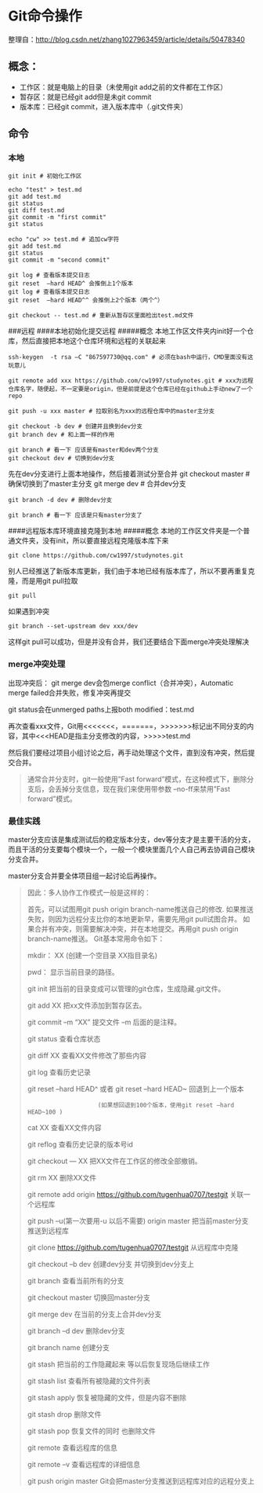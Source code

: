 # Git命令操作

整理自：http://blog.csdn.net/zhang1027963459/article/details/50478340

## 概念：
- 工作区：就是电脑上的目录（未使用git add之前的文件都在工作区）
- 暂存区：就是已经git add但是未git commit
- 版本库：已经git commit，进入版本库中（.git文件夹）

## 命令
### 本地
	git init # 初始化工作区

	echo "test" > test.md
	git add test.md
	git status
	git diff test.md
	git commit -m "first commit"
	git status

	echo "cw" >> test.md # 追加cw字符
	git add test.md
	git status
	git commit -m "second commit"

	git log # 查看版本提交日志
	git reset  –hard HEAD^ 会推倒上1个版本
	git log # 查看版本提交日志
	git reset  –hard HEAD^^ 会推倒上2个版本（两个^）

	git checkout -- test.md # 重新从暂存区里面检出test.md文件

###远程
####本地初始化提交远程
#####概念
本地工作区文件夹内init好一个仓库，然后直接把本地这个仓库环境和远程的关联起来

	ssh-keygen  -t rsa –C "867597730@qq.com" # 必须在bash中运行，CMD里面没有这玩意儿

	git remote add xxx https://github.com/cw1997/studynotes.git # xxx为远程仓库名字，随便起，不一定要是origin，但是前提是这个仓库已经在github上手动new了一个repo

	git push -u xxx master # 拉取别名为xxx的远程仓库中的master主分支

	git checkout -b dev # 创建并且换到dev分支
	git branch dev # 和上面一样的作用

	git branch # 看一下 应该是有master和dev两个分支
	git checkout dev # 切换到dev分支

先在dev分支进行上面本地操作，然后接着测试分至合并
	git checkout master # 确保切换到了master主分支
	git merge dev # 合并dev分支

	git branch -d dev # 删除dev分支
	
	git branch # 看一下 应该是只有master分支了

####远程版本库环境直接克隆到本地
#####概念
本地的工作区文件夹是一个普通文件夹，没有init，所以要直接远程克隆版本库下来

	git clone https://github.com/cw1997/studynotes.git

别人已经推送了新版本库更新，我们由于本地已经有版本库了，所以不要再重复克隆，而是用git pull拉取

	git pull

如果遇到冲突

	git branch --set-upstream dev xxx/dev

这样git pull可以成功，但是并没有合并，我们还要结合下面merge冲突处理解决


### merge冲突处理
出现冲突后：
git merge dev会包merge conflict（合并冲突），Automatic merge failed合并失败，修复冲突再提交

git status会在unmerged paths上报both modified：test.md

再次查看xxx文件，Git用<<<<<<<，=======，>>>>>>>标记出不同分支的内容，其中<<<HEAD是指主分支修改的内容，>>>>>test.md

然后我们要经过项目小组讨论之后，再手动处理这个文件，直到没有冲突，然后提交合并。

> 通常合并分支时，git一般使用”Fast forward”模式，在这种模式下，删除分支后，会丢掉分支信息，现在我们来使用带参数 –no-ff来禁用”Fast forward”模式。

### 最佳实践
master分支应该是集成测试后的稳定版本分支，dev等分支才是主要干活的分支，而且干活的分支要每个模块一个，一般一个模块里面几个人自己再去协调自己模块分支合并。

master分支合并要全体项目组一起讨论后再操作。




> 因此：多人协作工作模式一般是这样的：
> 
> 首先，可以试图用git push origin branch-name推送自己的修改.
> 如果推送失败，则因为远程分支比你的本地更新早，需要先用git pull试图合并。
> 如果合并有冲突，则需要解决冲突，并在本地提交。再用git push origin branch-name推送。
> Git基本常用命令如下：
> 
>    mkdir：         XX (创建一个空目录 XX指目录名)
> 
>    pwd：          显示当前目录的路径。
> 
>    git init          把当前的目录变成可以管理的git仓库，生成隐藏.git文件。
> 
>    git add XX       把xx文件添加到暂存区去。
> 
>    git commit –m “XX”  提交文件 –m 后面的是注释。
> 
>    git status        查看仓库状态
> 
>    git diff  XX      查看XX文件修改了那些内容
> 
>    git log          查看历史记录
> 
>    git reset  –hard HEAD^ 或者 git reset  –hard HEAD~ 回退到上一个版本
> 
>                         (如果想回退到100个版本，使用git reset –hard HEAD~100 )
> 
>    cat XX         查看XX文件内容
> 
>    git reflog       查看历史记录的版本号id
> 
>    git checkout — XX  把XX文件在工作区的修改全部撤销。
> 
>    git rm XX          删除XX文件
> 
>    git remote add origin https://github.com/tugenhua0707/testgit 关联一个远程库
> 
>    git push –u(第一次要用-u 以后不需要) origin master 把当前master分支推送到远程库
> 
>    git clone https://github.com/tugenhua0707/testgit  从远程库中克隆
> 
>    git checkout –b dev  创建dev分支 并切换到dev分支上
> 
>    git branch  查看当前所有的分支
> 
>    git checkout master 切换回master分支
> 
>    git merge dev    在当前的分支上合并dev分支
> 
>    git branch –d dev 删除dev分支
> 
>    git branch name  创建分支
> 
>    git stash 把当前的工作隐藏起来 等以后恢复现场后继续工作
> 
>    git stash list 查看所有被隐藏的文件列表
> 
>    git stash apply 恢复被隐藏的文件，但是内容不删除
> 
>    git stash drop 删除文件
> 
>    git stash pop 恢复文件的同时 也删除文件
> 
>    git remote 查看远程库的信息
> 
>    git remote –v 查看远程库的详细信息
> 
>    git push origin master  Git会把master分支推送到远程库对应的远程分支上